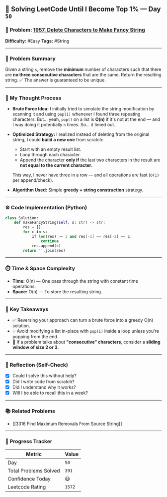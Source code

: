 
## 🧠 Solving LeetCode Until I Become Top 1% — Day `50`

### 🔹 Problem: [1957. Delete Characters to Make Fancy String](https://leetcode.com/problems/delete-characters-to-make-fancy-string/)

**Difficulty:** #Easy
**Tags:** #String

---

### 📝 Problem Summary

Given a string `s`, remove the **minimum** number of characters such that there are **no three consecutive characters** that are the same. Return the resulting string.
✅ The answer is guaranteed to be unique.

---

### 🧠 My Thought Process

* **Brute Force Idea:**
  I initially tried to simulate the string modification by scanning it and using `pop(i)` whenever I found three repeating characters. But... yeah, `pop()` on a list is **O(n)** if it's not at the end — and I was doing it potentially `n` times. So... it timed out.

* **Optimized Strategy:**
  I realized instead of deleting from the original string, I could **build a new one** from scratch:

  * Start with an empty result list.
  * Loop through each character.
  * Append the character **only if** the last two characters in the result are **not equal to the current character**.

  This way, I never have three in a row — and all operations are fast (`O(1)` per append/check).

* **Algorithm Used:**
  Simple **greedy + string construction** strategy.

---

### ⚙️ Code Implementation (Python)

```python
class Solution:
    def makeFancyString(self, s: str) -> str:
        res = []
        for c in s:
            if len(res) >= 2 and res[-1] == res[-2] == c:
                continue
            res.append(c)
        return ''.join(res)
```

---

### ⏱️ Time & Space Complexity

* **Time:** O(n) — One pass through the string with constant time operations.
* **Space:** O(n) — To store the resulting string.

---

### 🧩 Key Takeaways

* ✅ Reversing your approach can turn a brute force into a greedy O(n) solution.
* 💡 Avoid modifying a list in-place with `pop(i)` inside a loop unless you're popping from the end.
* 💭 If a problem talks about **"consecutive" characters**, consider a **sliding window of size 2 or 3**.

---

### 🔁 Reflection (Self-Check)

* [x] Could I solve this without help?
* [x] Did I write code from scratch?
* [x] Did I understand why it works?
* [x] Will I be able to recall this in a week?

---

### 📚 Related Problems

* [[3316 Find Maximum Removals From Source String]]

---

### 🚀 Progress Tracker

| Metric                | Value  |
| --------------------- | ------ |
| Day                   | `50`    |
| Total Problems Solved | `391`    |
| Confidence Today      | 😃     |
| Leetcode Rating       | `1572` |
